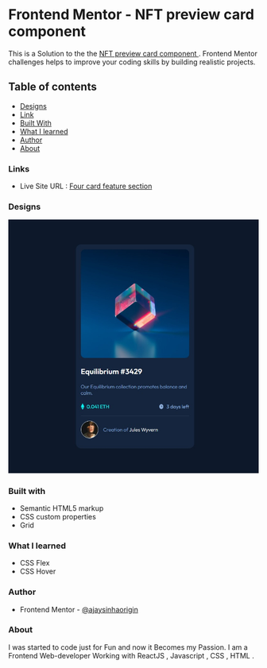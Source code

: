 # Frontend Mentor - NFT preview card component


This is a Solution to the the  [ NFT preview card component  ](https://www.frontendmentor.io/challenges/nft-preview-card-component-SbdUL_w0U). Frontend Mentor challenges  helps to improve your coding  skills by building realistic projects.

## Table of contents

- [Designs](#designs)
- [Link](#links)
- [Built With](#built-with)
- [What I learned](#what-i-learned)
- [Author](#author)
- [About](#about)

### Links 

- Live Site URL : [ Four card feature section ](https://ajaysinhaorigin.github.io/FrontendMentor--Challange/NFT-preview-card-component/)

### Designs 

![Desktop design not found](./Design.jpeg)  

### Built with 

- Semantic HTML5 markup  
- CSS custom properties  
- Grid

### What I learned 

- CSS Flex
- CSS Hover 

### Author 

- Frontend Mentor  - [@ajaysinhaorigin](https://www.frontendmentor.io/profile/ajaysinhaorigin)

### About 

I was started to code just for Fun and now it Becomes my Passion. I am a Frontend Web-developer Working with ReactJS , Javascript , CSS , HTML .

